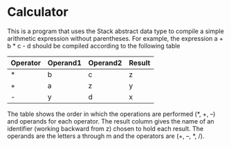 # Calculator

This is a program that uses the Stack abstract data type to compile a simple arithmetic expression without
parentheses. For example, the expression
                                                  a + b * c - d
should be compiled according to the following table

| Operator | Operand1 | Operand2 | Result |
|----------|----------|----------|--------|
|    *     |     b    |    c     |    z   |
|    +     |     a    |    z     |    y   |
|    -     |     y    |    d     |    x   |
    
The table shows the order in which the operations are performed (*, +, –) and operands for each operator. The
result column gives the name of an identifier (working backward from z) chosen to hold each result. The operands 
are the letters a through m and the operators are (+, –, *, /). 
